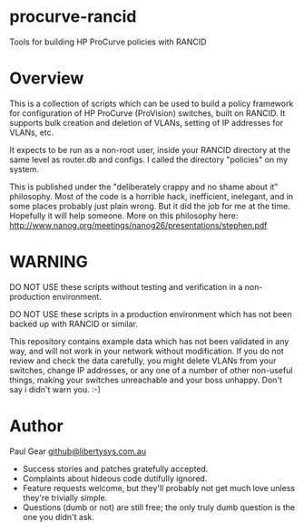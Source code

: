 procurve-rancid
===============

Tools for building HP ProCurve policies with RANCID

Overview
========

This is a collection of scripts which can be used to build a policy
framework for configuration of HP ProCurve (ProVision) switches, built on
RANCID.  It supports bulk creation and deletion of VLANs, setting of IP
addresses for VLANs, etc.

It expects to be run as a non-root user, inside your RANCID directory at the
same level as router.db and configs.  I called the directory "policies" on
my system.

This is published under the "deliberately crappy and no shame about it"
philosophy.  Most of the code is a horrible hack, inefficient, inelegant,
and in some places probably just plain wrong.  But it did the job for me at
the time.  Hopefully it will help someone.  More on this philosophy here:
http://www.nanog.org/meetings/nanog26/presentations/stephen.pdf


WARNING
=======

DO NOT USE these scripts without testing and verification in a
non-production environment.

DO NOT USE these scripts in a production environment which has not been
backed up with RANCID or similar.

This repository contains example data which has not been validated in any
way, and will not work in your network without modification.  If you do not
review and check the data carefully, you might delete VLANs from your
switches, change IP addresses, or any one of a number of other non-useful
things, making your switches unreachable and your boss unhappy.  Don't say i
didn't warn you. :-)


Author
======

Paul Gear <github@libertysys.com.au>

- Success stories and patches gratefully accepted.
- Complaints about hideous code dutifully ignored.
- Feature requests welcome, but they'll probably not get much love unless
  they're trivially simple.
- Questions (dumb or not) are still free; the only truly dumb question is
  the one you didn't ask.

